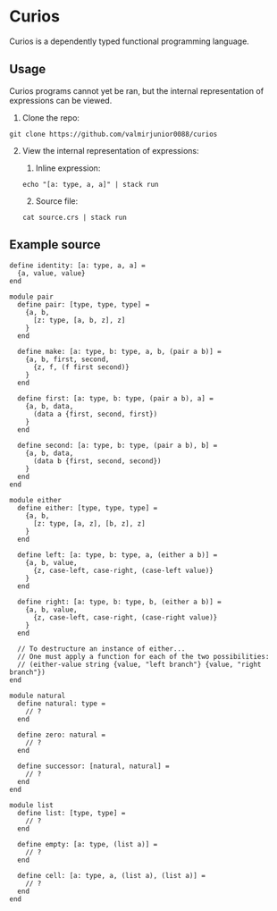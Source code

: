 # Curios

Curios is a dependently typed functional programming language.

## Usage

Curios programs cannot yet be ran, but the internal representation of expressions can be viewed.

1. Clone the repo:

```
git clone https://github.com/valmirjunior0088/curios
```

2. View the internal representation of expressions:

    1. Inline expression:

    ```
    echo "[a: type, a, a]" | stack run
    ```

    2. Source file:

    ```
    cat source.crs | stack run
    ```

## Example source

```
define identity: [a: type, a, a] =
  {a, value, value}
end

module pair
  define pair: [type, type, type] =
    {a, b,
      [z: type, [a, b, z], z]
    }
  end

  define make: [a: type, b: type, a, b, (pair a b)] =
    {a, b, first, second,
      {z, f, (f first second)}
    }
  end
    
  define first: [a: type, b: type, (pair a b), a] =
    {a, b, data,
      (data a {first, second, first})
    }
  end
    
  define second: [a: type, b: type, (pair a b), b] =
    {a, b, data,
      (data b {first, second, second})
    }
  end
end

module either
  define either: [type, type, type] =
    {a, b,
      [z: type, [a, z], [b, z], z]
    }
  end

  define left: [a: type, b: type, a, (either a b)] =
    {a, b, value,
      {z, case-left, case-right, (case-left value)}
    }
  end
    
  define right: [a: type, b: type, b, (either a b)] =
    {a, b, value,
      {z, case-left, case-right, (case-right value)}
    }
  end

  // To destructure an instance of either...
  // One must apply a function for each of the two possibilities:
  // (either-value string {value, "left branch"} {value, "right branch"})
end

module natural
  define natural: type =
    // ?
  end

  define zero: natural =
    // ?
  end

  define successor: [natural, natural] =
    // ?
  end
end

module list
  define list: [type, type] =
    // ?
  end

  define empty: [a: type, (list a)] =
    // ?
  end

  define cell: [a: type, a, (list a), (list a)] =
    // ?
  end
end
```
